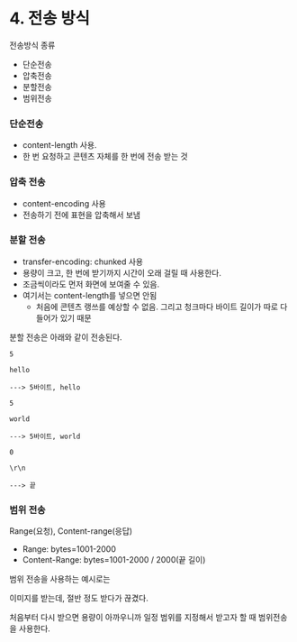 # 4. 전송 방식

전송방식 종류

- 단순전송
- 압축전송
- 분할전송
- 범위전송

### 단순전송

- content-length 사용.
- 한 번 요청하고 콘텐츠 자체를 한 번에 전송 받는 것

### 압축 전송

- content-encoding 사용
- 전송하기 전에 표현을 압축해서 보냄

### 분할 전송

- transfer-encoding: chunked 사용
- 용량이 크고, 한 번에 받기까지 시간이 오래 걸릴 때 사용한다.
- 조금씩이라도 먼저 화면에 보여줄 수 있음.
- 여기서는 content-length를 넣으면 안됨
  - 처음에 콘텐츠 랭쓰를 예상할 수 없음. 그리고 청크마다 바이트 길이가 따로 다 들어가 있기 때문

분할 전송은 아래와 같이 전송된다.

```
5

hello

---> 5바이트, hello

5

world

---> 5바이트, world

0

\r\n

---> 끝
```

### 범위 전송

Range(요청), Content-range(응답)

- Range: bytes=1001-2000
- Content-Range: bytes=1001-2000 / 2000(끝 길이)

범위 전송을 사용하는 예시로는

이미지를 받는데, 절반 정도 받다가 끊겼다.

처음부터 다시 받으면 용량이 아까우니까 일정 범위를 지정해서 받고자 할 때 범위전송을 사용한다.
